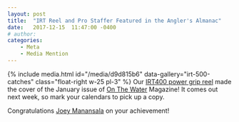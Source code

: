 ```yaml
---
layout: post
title:  "IRT Reel and Pro Staffer Featured in the Angler's Almanac"
date:   2017-12-15  11:47:00 -0400
# author: 
categories: 
    - Meta
    - Media Mention
---
```



{% include media.html id="/media/d9d815b6" data-gallery="irt-500-catches" class="float-right w-25 pl-3" %}
Our [IRT400 power grip reel](/spinning-reels/400-series/) made the cover of the January issue of [On The Water](https://www.onthewater.com/) Magazine! It comes out next week, so mark your calendars to pick up a copy.


Congratulations [Joey Manansala](/about/pro-staff/joe-manansala/) on your achievement!
